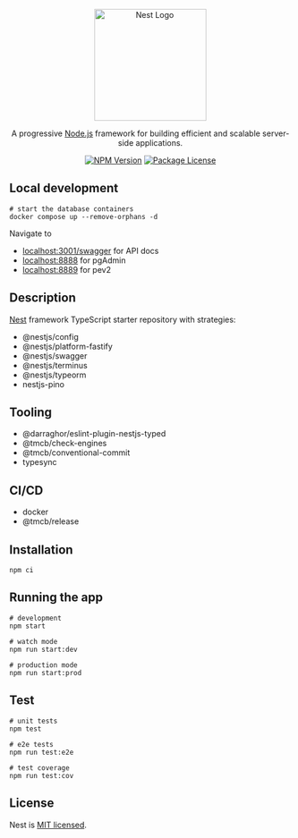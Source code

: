 <p align="center">
  <a href="http://nestjs.com/" target="blank"><img src="https://nestjs.com/img/logo-small.svg" width="200" alt="Nest Logo" /></a>
</p>

[circleci-image]: https://img.shields.io/circleci/build/github/nestjs/nest/master?token=abc123def456
[circleci-url]: https://circleci.com/gh/nestjs/nest

  <p align="center">A progressive <a href="http://nodejs.org" target="_blank">Node.js</a> framework for building efficient and scalable server-side applications.</p>
    <p align="center">
<a href="https://www.npmjs.com/~nestjscore" target="_blank"><img src="https://img.shields.io/npm/v/@nestjs/core.svg" alt="NPM Version" /></a>
<a href="https://www.npmjs.com/~nestjscore" target="_blank"><img src="https://img.shields.io/npm/l/@nestjs/core.svg" alt="Package License" /></a>
</p>
  <!--[![Backers on Open Collective](https://opencollective.com/nest/backers/badge.svg)](https://opencollective.com/nest#backer)
  [![Sponsors on Open Collective](https://opencollective.com/nest/sponsors/badge.svg)](https://opencollective.com/nest#sponsor)-->

## Local development

```shell
# start the database containers
docker compose up --remove-orphans -d
```

Navigate to 
- [localhost:3001/swagger](http://localhost:3001/swagger) for API docs
- [localhost:8888](http://localhost:8888) for pgAdmin
- [localhost:8889](http://localhost:8889) for pev2

## Description

[Nest](https://github.com/nestjs/nest) framework TypeScript starter repository with strategies:
- @nestjs/config
- @nestjs/platform-fastify
- @nestjs/swagger
- @nestjs/terminus
- @nestjs/typeorm
- nestjs-pino

## Tooling

- @darraghor/eslint-plugin-nestjs-typed
- @tmcb/check-engines
- @tmcb/conventional-commit
- typesync

## CI/CD

- docker
- @tmcb/release

## Installation

```shell
npm ci
```

## Running the app

```shell
# development
npm start

# watch mode
npm run start:dev

# production mode
npm run start:prod
```

## Test

```shell
# unit tests
npm test

# e2e tests
npm run test:e2e

# test coverage
npm run test:cov
```

## License

Nest is [MIT licensed](LICENSE).

